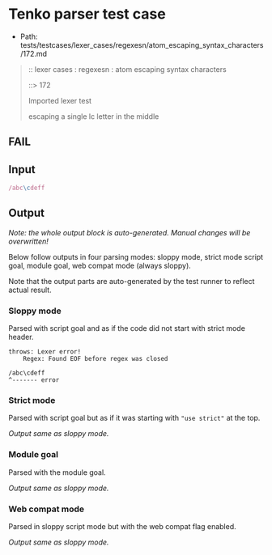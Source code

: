 # Tenko parser test case

- Path: tests/testcases/lexer_cases/regexesn/atom_escaping_syntax_characters/172.md

> :: lexer cases : regexesn : atom escaping syntax characters
>
> ::> 172
>
> Imported lexer test
>
> escaping a single lc letter in the middle

## FAIL

## Input

`````js
/abc\cdeff
`````

## Output

_Note: the whole output block is auto-generated. Manual changes will be overwritten!_

Below follow outputs in four parsing modes: sloppy mode, strict mode script goal, module goal, web compat mode (always sloppy).

Note that the output parts are auto-generated by the test runner to reflect actual result.

### Sloppy mode

Parsed with script goal and as if the code did not start with strict mode header.

`````
throws: Lexer error!
    Regex: Found EOF before regex was closed

/abc\cdeff
^------- error
`````

### Strict mode

Parsed with script goal but as if it was starting with `"use strict"` at the top.

_Output same as sloppy mode._

### Module goal

Parsed with the module goal.

_Output same as sloppy mode._

### Web compat mode

Parsed in sloppy script mode but with the web compat flag enabled.

_Output same as sloppy mode._
